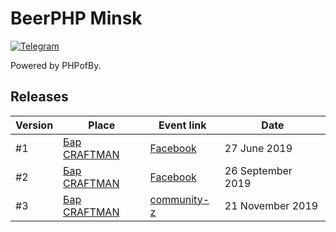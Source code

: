 # BeerPHP Minsk

[![Telegram](https://img.shields.io/badge/telegram-join%20chat-blue.svg?style=flat)](https://t.me/phpofby)

Powered by PHPofBy.

## Releases

| Version                    | Place                                                                           | Event link | Date              |
| -------------------------- | ------------------------------------------------------------------------------- |------------| ----------------- |
| #1                         | [Бар CRAFTMAN](https://craftmanbar.by/)                                         | [Facebook](https://www.facebook.com/events/647660899036233/)           | 27 June 2019  |
| #2                         | [Бар CRAFTMAN](https://craftmanbar.by/)                                                                   |   [Facebook](https://www.facebook.com/events/517110819106958/)         |  26 September 2019  |
| #3                         | [Бар CRAFTMAN](https://craftmanbar.by/)                                                                   |   [community-z](https://community-z.com/events/beer-php)         |  21 November 2019  |
